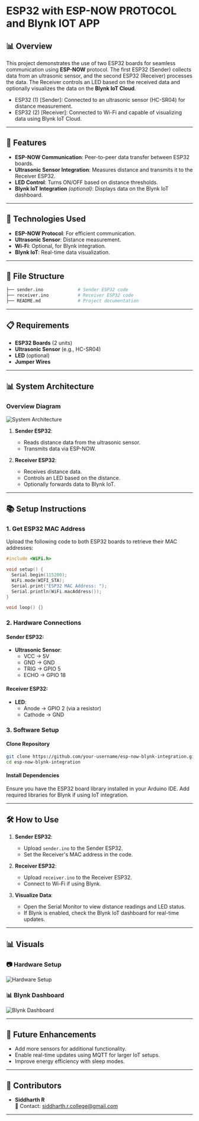 # ESP32 with ESP-NOW  PROTOCOL and Blynk IOT APP

## 📊 Overview
This project demonstrates the use of two ESP32 boards for seamless communication using **ESP-NOW** protocol. The first ESP32 (Sender) collects data from an ultrasonic sensor, and the second ESP32 (Receiver) processes the data. The Receiver controls an LED based on the received data and optionally visualizes the data on the **Blynk IoT Cloud**.

- ESP32 (1) [Sender]: Connected to an ultrasonic sensor (HC-SR04) for distance measurement.
- ESP32 (2) [Receiver]: Connected to Wi-Fi and capable of visualizing data using Blynk IoT Cloud.

---

## 🌟 Features
- **ESP-NOW Communication**: Peer-to-peer data transfer between ESP32 boards.
- **Ultrasonic Sensor Integration**: Measures distance and transmits it to the Receiver ESP32.
- **LED Control**: Turns ON/OFF based on distance thresholds.
- **Blynk IoT Integration** *(optional)*: Displays data on the Blynk IoT dashboard.

---

## 🚀 Technologies Used
- **ESP-NOW Protocol**: For efficient communication.
- **Ultrasonic Sensor**: Distance measurement.
- **Wi-Fi**: Optional, for Blynk integration.
- **Blynk IoT**: Real-time data visualization.

---

## 📂 File Structure
```bash
├── sender.ino             # Sender ESP32 code
├── receiver.ino           # Receiver ESP32 code
├── README.md              # Project documentation
```

---

## 📋 Requirements
- **ESP32 Boards** (2 units)
- **Ultrasonic Sensor** (e.g., HC-SR04)
- **LED** (optional)
- **Jumper Wires**

---

## 📊 System Architecture

### Overview Diagram
![System Architecture](https://example.com/system-architecture.png)

1. **Sender ESP32**:
   - Reads distance data from the ultrasonic sensor.
   - Transmits data via ESP-NOW.

2. **Receiver ESP32**:
   - Receives distance data.
   - Controls an LED based on the distance.
   - Optionally forwards data to Blynk IoT.

---

## 📚 Setup Instructions

### **1. Get ESP32 MAC Address**
Upload the following code to both ESP32 boards to retrieve their MAC addresses:

```cpp
#include <WiFi.h>

void setup() {
  Serial.begin(115200);
  WiFi.mode(WIFI_STA);
  Serial.print("ESP32 MAC Address: ");
  Serial.println(WiFi.macAddress());
}

void loop() {}
```

### **2. Hardware Connections**
#### Sender ESP32:
- **Ultrasonic Sensor**:
  - VCC -> 5V
  - GND -> GND
  - TRIG -> GPIO 5
  - ECHO -> GPIO 18

#### Receiver ESP32:
- **LED**:
  - Anode -> GPIO 2 (via a resistor)
  - Cathode -> GND

### **3. Software Setup**
#### Clone Repository
```bash
git clone https://github.com/your-username/esp-now-blynk-integration.git
cd esp-now-blynk-integration
```

#### Install Dependencies
Ensure you have the ESP32 board library installed in your Arduino IDE. Add required libraries for Blynk if using IoT integration.

---

## 🛠️ How to Use

1. **Sender ESP32**:
   - Upload `sender.ino` to the Sender ESP32.
   - Set the Receiver's MAC address in the code.

2. **Receiver ESP32**:
   - Upload `receiver.ino` to the Receiver ESP32.
   - Connect to Wi-Fi if using Blynk.

3. **Visualize Data**:
   - Open the Serial Monitor to view distance readings and LED status.
   - If Blynk is enabled, check the Blynk IoT dashboard for real-time updates.

---

## 📊 Visuals

### 📷 Hardware Setup
![Hardware Setup](https://example.com/hardware-setup.png)

### 📊 Blynk Dashboard
![Blynk Dashboard](https://example.com/blynk-dashboard.png)

---

## 🤖 Future Enhancements
- Add more sensors for additional functionality.
- Enable real-time updates using MQTT for larger IoT setups.
- Improve energy efficiency with sleep modes.

---

## 🌟 Contributors
- **Siddharth R**  
  📧 Contact: siddharth.r.college@gmail.com

---

